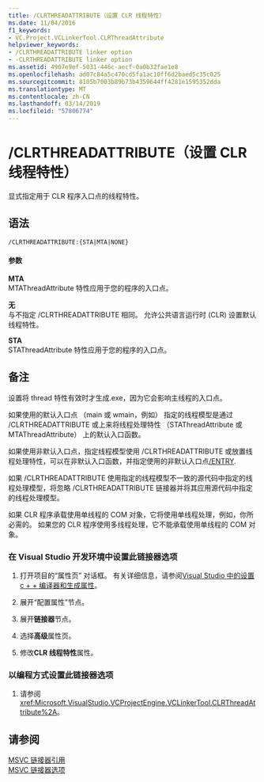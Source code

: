 ```yaml
---
title: /CLRTHREADATTRIBUTE（设置 CLR 线程特性）
ms.date: 11/04/2016
f1_keywords:
- VC.Project.VCLinkerTool.CLRThreadAttribute
helpviewer_keywords:
- /CLRTHREADATTRIBUTE linker option
- -CLRTHREADATTRIBUTE linker option
ms.assetid: 4907e9ef-5031-446c-aecf-0a0b32fae1e8
ms.openlocfilehash: ad07c84a5c470cd5fa1ac10ff6d2baed5c35c025
ms.sourcegitcommit: 8105b7003b89b73b4359644ff4281e1595352dda
ms.translationtype: MT
ms.contentlocale: zh-CN
ms.lasthandoff: 03/14/2019
ms.locfileid: "57806774"
---
```

# <a name="clrthreadattribute-set-clr-thread-attribute"></a>/CLRTHREADATTRIBUTE（设置 CLR 线程特性）

显式指定用于 CLR 程序入口点的线程特性。

## <a name="syntax"></a>语法

```
/CLRTHREADATTRIBUTE:{STA|MTA|NONE}
```

#### <a name="parameters"></a>参数

**MTA**<br/>
MTAThreadAttribute 特性应用于您的程序的入口点。

**无**<br/>
与不指定 /CLRTHREADATTRIBUTE 相同。  允许公共语言运行时 (CLR) 设置默认线程特性。

**STA**<br/>
STAThreadAttribute 特性应用于您的程序的入口点。

## <a name="remarks"></a>备注

设置将 thread 特性有效时才生成.exe，因为它会影响主线程的入口点。

如果使用的默认入口点 （main 或 wmain，例如） 指定的线程模型是通过 /CLRTHREADATTRIBUTE 或上来将线程处理特性 （STAThreadAttribute 或 MTAThreadAttribute） 上的默认入口函数。

如果使用非默认入口点，指定线程模型使用 /CLRTHREADATTRIBUTE 或放置线程处理特性，可以在非默认入口函数，并指定使用的非默认入口点[/ENTRY](entry-entry-point-symbol.md).

如果 /CLRTHREADATTRIBUTE 使用指定的线程模型不一致的源代码中指定的线程处理模型，将忽略 /CLRTHREADATTRIBUTE 链接器并将其应用源代码中指定的线程处理模型。

如果 CLR 程序承载使用单线程的 COM 对象，它将使用单线程处理，例如，你所必需的。  如果您的 CLR 程序使用多线程处理，它不能承载使用单线程的 COM 对象。

### <a name="to-set-this-linker-option-in-the-visual-studio-development-environment"></a>在 Visual Studio 开发环境中设置此链接器选项

1. 打开项目的“属性页”  对话框。 有关详细信息，请参阅[Visual Studio 中的设置 c + + 编译器和生成属性](../working-with-project-properties.md)。

1. 展开“配置属性”节点。

1. 展开**链接器**节点。

1. 选择**高级**属性页。

1. 修改**CLR 线程特性**属性。

### <a name="to-set-this-linker-option-programmatically"></a>以编程方式设置此链接器选项

1. 请参阅 <xref:Microsoft.VisualStudio.VCProjectEngine.VCLinkerTool.CLRThreadAttribute%2A>。

## <a name="see-also"></a>请参阅

[MSVC 链接器引用](linking.md)<br/>
[MSVC 链接器选项](linker-options.md)
